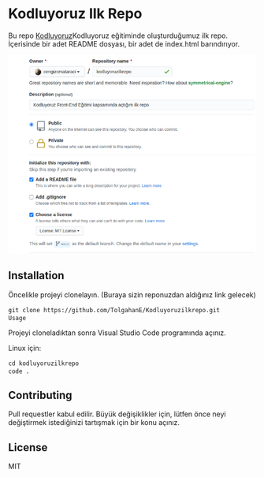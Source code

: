 # Kodluyoruz Ilk Repo
Bu repo [Kodluyoruz](www.kodluyoruz.com)Kodluyoruz eğitiminde oluşturduğumuz ilk repo. İçerisinde bir adet README dosyası, bir adet de index.html barındırıyor.

![Görsel](https://github.com/Kodluyoruz/taskforce/blob/main/git/odev1/figures/github.png) 

## Installation
Öncelikle projeyi clonelayın. (Buraya sizin reponuzdan aldığınız link gelecek)

```
git clone https://github.com/TolgahanE/Kodluyoruzilkrepo.git
Usage
```

Projeyi cloneladıktan sonra Visual Studio Code programında açınız.

Linux için:

```
cd kodluyoruzilkrepo
code .
```

## Contributing
Pull requestler kabul edilir. Büyük değişiklikler için, lütfen önce neyi değiştirmek istediğinizi tartışmak için bir konu açınız.

## License
MIT

